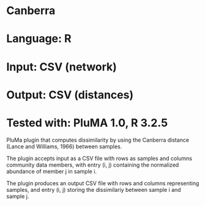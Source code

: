 # Canberra
# Language: R
# Input: CSV (network)
# Output: CSV (distances)
# Tested with: PluMA 1.0, R 3.2.5

PluMa plugin that computes dissimilarity by using the Canberra distance (Lance and Williams, 1966) between samples.

The plugin accepts input as a CSV file with rows as samples and columns community data members, with entry (i, j) containing
the normalized abundance of member j in sample i.

The plugin produces an output CSV file with rows and columns representing samples, and entry (i, j) storing
the dissimilariy between sample i and sample j.
